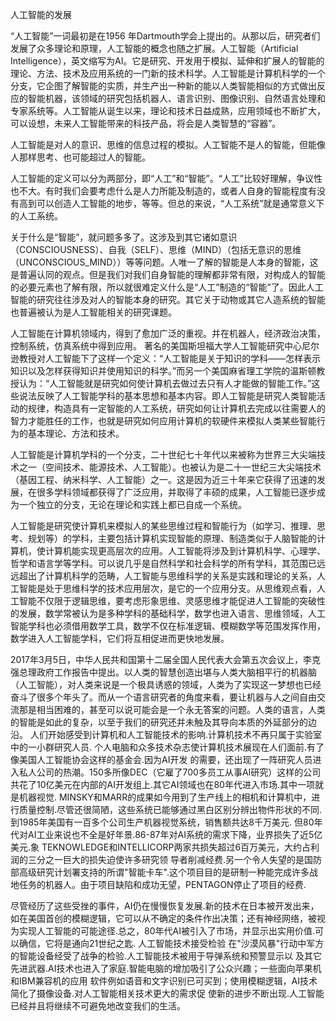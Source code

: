 人工智能的发展

“人工智能”一词最初是在1956 年Dartmouth学会上提出的。从那以后，研究者们发展了众多理论和原理，人工智能的概念也随之扩展。人工智能（Artificial Intelligence），英文缩写为AI。它是研究、开发用于模拟、延伸和扩展人的智能的理论、方法、技术及应用系统的一门新的技术科学。人工智能是计算机科学的一个分支，它企图了解智能的实质，并生产出一种新的能以人类智能相似的方式做出反应的智能机器，该领域的研究包括机器人、语言识别、图像识别、自然语言处理和专家系统等。人工智能从诞生以来，理论和技术日益成熟，应用领域也不断扩大，可以设想，未来人工智能带来的科技产品，将会是人类智慧的“容器”。

人工智能是对人的意识、思维的信息过程的模拟。人工智能不是人的智能，但能像人那样思考、也可能超过人的智能。

人工智能的定义可以分为两部分，即“人工”和“智能”。“人工”比较好理解，争议性也不大。有时我们会要考虑什么是人力所能及制造的，或者人自身的智能程度有没有高到可以创造人工智能的地步，等等。但总的来说，“人工系统”就是通常意义下的人工系统。

关于什么是“智能”，就问题多多了。这涉及到其它诸如意识（CONSCIOUSNESS）、自我（SELF）、思维（MIND）（包括无意识的思维（UNCONSCIOUS_MIND））等等问题。人唯一了解的智能是人本身的智能，这是普遍认同的观点。但是我们对我们自身智能的理解都非常有限，对构成人的智能的必要元素也了解有限，所以就很难定义什么是“人工”制造的“智能”了。因此人工智能的研究往往涉及对人的智能本身的研究。其它关于动物或其它人造系统的智能也普遍被认为是人工智能相关的研究课题。

人工智能在计算机领域内，得到了愈加广泛的重视。并在机器人，经济政治决策，控制系统，仿真系统中得到应用。
著名的美国斯坦福大学人工智能研究中心尼尔逊教授对人工智能下了这样一个定义：“人工智能是关于知识的学科――怎样表示知识以及怎样获得知识并使用知识的科学。”而另一个美国麻省理工学院的温斯顿教授认为：“人工智能就是研究如何使计算机去做过去只有人才能做的智能工作。”这些说法反映了人工智能学科的基本思想和基本内容。即人工智能是研究人类智能活动的规律，构造具有一定智能的人工系统，研究如何让计算机去完成以往需要人的智力才能胜任的工作，也就是研究如何应用计算机的软硬件来模拟人类某些智能行为的基本理论、方法和技术。

人工智能是计算机学科的一个分支，二十世纪七十年代以来被称为世界三大尖端技术之一（空间技术、能源技术、人工智能）。也被认为是二十一世纪三大尖端技术（基因工程、纳米科学、人工智能）之一。这是因为近三十年来它获得了迅速的发展，在很多学科领域都获得了广泛应用，并取得了丰硕的成果，人工智能已逐步成为一个独立的分支，无论在理论和实践上都已自成一个系统。

人工智能是研究使计算机来模拟人的某些思维过程和智能行为（如学习、推理、思考、规划等）的学科，主要包括计算机实现智能的原理、制造类似于人脑智能的计算机，使计算机能实现更高层次的应用。人工智能将涉及到计算机科学、心理学、哲学和语言学等学科。可以说几乎是自然科学和社会科学的所有学科，其范围已远远超出了计算机科学的范畴，人工智能与思维科学的关系是实践和理论的关系，人工智能是处于思维科学的技术应用层次，是它的一个应用分支。从思维观点看，人工智能不仅限于逻辑思维，要考虑形象思维、灵感思维才能促进人工智能的突破性的发展，数学常被认为是多种学科的基础科学，数学也进入语言、思维领域，人工智能学科也必须借用数学工具，数学不仅在标准逻辑、模糊数学等范围发挥作用，数学进入人工智能学科，它们将互相促进而更快地发展。

2017年3月5日，中华人民共和国第十二届全国人民代表大会第五次会议上，李克强总理政府工作报告中提出。以人类的智慧创造出堪与人类大脑相平行的机器脑（人工智能），对人类来说是一个极具诱惑的领域，人类为了实现这一梦想也已经奋斗了很多个年头了。而从一个语言研究者的角度来看，要让机器与人之间自由交流那是相当困难的，甚至可以说可能会是一个永无答案的问题。人类的语言，人类的智能是如此的复杂，以至于我们的研究还并未触及其导向本质的外延部分的边沿。
人们开始感受到计算机和人工智能技术的影响.计算机技术不再只属于实验室中的一小群研究人员. 个人电脑和众多技术杂志使计算机技术展现在人们面前.有了像美国人工智能协会这样的基金会.因为AI开发 的需要，还出现了一阵研究人员进入私人公司的热潮。150多所像DEC（它雇了700多员工从事AI研究）这样的公司共花了10亿美元在内部的AI开发组上.其它AI领域也在80年代进入市场.其中一项就是机器视觉. MINSKY和MARR的成果如今用到了生产线上的相机和计算机中，进行质量控制.尽管还很简陋，这些系统已能够通过黑白区别分辨出物件形状的不同.到1985年美国有一百多个公司生产机器视觉系统，销售额共达8千万美元.
但80年代对AI工业来说也不全是好年景.86-87年对AI系统的需求下降，业界损失了近5亿美元.象 TEKNOWLEDGE和INTELLICORP两家共损失超过6百万美元，大约占利润的三分之一巨大的损失迫使许多研究领 导者削减经费.另一个令人失望的是国防部高级研究计划署支持的所谓"智能卡车".这个项目目的是研制一种能完成许多战地任务的机器人。由于项目缺陷和成功无望，PENTAGON停止了项目的经费.

尽管经历了这些受挫的事件，AI仍在慢慢恢复发展.新的技术在日本被开发出来，如在美国首创的模糊逻辑，它可以从不确定的条件作出决策；还有神经网络，被视为实现人工智能的可能途径.总之，80年代AI被引入了市场，并显示出实用价值.可以确信，它将是通向21世纪之匙. 人工智能技术接受检验 在"沙漠风暴"行动中军方的智能设备经受了战争的检验.人工智能技术被用于导弹系统和预警显示以 及其它先进武器.AI技术也进入了家庭.智能电脑的增加吸引了公众兴趣；一些面向苹果机和IBM兼容机的应用 软件例如语音和文字识别已可买到；使用模糊逻辑，AI技术简化了摄像设备.对人工智能相关技术更大的需求促 使新的进步不断出现.人工智能已经并且将继续不可避免地改变我们的生活。


